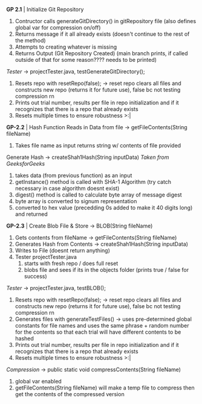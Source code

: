 __GP 2.1__ | Initialize Git Repository 
1. Contructor calls generateGitDirectory() in gitRepository file (also defines global var for compression on/off)
2. Returns message if it all already exists (doesn't continue to the rest of the method)
3. Attempts to creating whatever is missing
4. Returns Output (Git Repository Created) (main branch prints, if called outside of that for some reason???? needs to be printed)

*Tester* -> projectTester.java, testGenerateGitDirectory();
1. Resets repo with resetRepo(false); -> reset repo clears all files and constructs new repo (returns it for future use), false bc not testing compression rn
2. Prints out trial number, results per file in repo initialization and if it recognizes that there is a repo that already exists
3. Resets multiple times to ensure robustness >:|

__GP-2.2__ | Hash Function
Reads in Data from file -> getFileContents(String fileName)
1. Takes file name as input returns string w/ contents of file provided

Generate Hash -> createShah1Hash(String inputData) *Taken from GeeksforGeeks*
1. takes data (from previous function) as an input
2. getInstance() method is called with SHA-1 Algorithm (try catch necessary in case algorithm doesnt exist)
3. digest() method is called to calculate byte array of message digest
4. byte array is converted to signum representation
5. converted to hex value (precedding 0s added to make it 40 digits long) and returned

__GP-2.3__ | Create Blob File & Store -> BLOB(String fileName)
1. Gets contents from fileName -> getFileContents(String fileName)
2. Generates Hash from Contents -> createShah1Hash(String inputData)
3. Writes to File (doesnt return anything)
4. Tester projectTester.java
    1. starts with fresh repo / does full reset
    2. blobs file and sees if its in the objects folder (prints true / false for success)

*Tester* -> projectTester.java, testBLOB();
1. Resets repo with resetRepo(false); -> reset repo clears all files and constructs new repo (returns it for future use), false bc not testing compression rn
2. Generates files with generateTestFiles() -> uses pre-determined global constants for file names and uses the same phrase + random number for the contents so that each trial will have different contents to be hashed
3. Prints out trial number, results per file in repo initialization and if it recognizes that there is a repo that already exists
4. Resets multiple times to ensure robustness >:|

*Compression* -> public static void compressContents(String fileName)
1. global var enabled
2. getFileContents(String fileName) will make a temp file to compress then get the contents of the compressed version